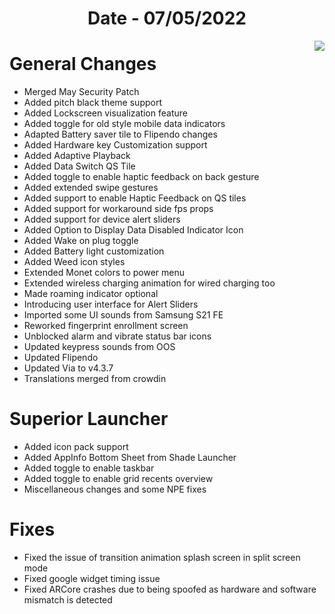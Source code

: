 <h1 align="center">Date - 07/05/2022</h1>

<img src="https://user-images.githubusercontent.com/29405483/167197725-7ae05cca-c8ef-43f5-9df1-9381e01879ec.jpg" align="right">


# General Changes

- Merged May Security Patch
- Added pitch black theme support
- Added Lockscreen visualization feature 
- Added toggle for old style mobile data indicators 
- Adapted Battery saver tile to Flipendo changes
- Added Hardware key Customization support
- Added Adaptive Playback
- Added Data Switch QS Tile
- Added toggle to enable haptic feedback on back gesture
- Added extended swipe gestures
- Added support to enable Haptic Feedback on QS tiles
- Added support for workaround side fps props 
- Added support for device alert sliders
- Added Option to Display Data Disabled Indicator Icon
- Added Wake on plug toggle
- Added Battery light customization
- Added Weed icon styles 
- Extended Monet colors to power menu 
- Extended wireless charging animation for wired charging too
- Made roaming indicator optional
- Introducing user interface for Alert Sliders
- Imported some UI sounds from Samsung S21 FE 
- Reworked fingerprint enrollment screen 
- Unblocked alarm and vibrate status bar icons 
- Updated keypress sounds from OOS 
- Updated Flipendo
- Updated Via to v4.3.7
- Translations merged from crowdin

# Superior Launcher

- Added icon pack support
- Added AppInfo Bottom Sheet from Shade Launcher
- Added toggle to enable taskbar 
- Added toggle to enable grid recents overview
- Miscellaneous changes and some NPE fixes

# Fixes

- Fixed the issue of transition animation splash screen in split screen mode
- Fixed google widget timing issue 
- Fixed ARCore crashes due to being spoofed as hardware and software mismatch is detected
